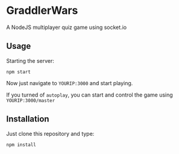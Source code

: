 # GraddlerWars
A NodeJS multiplayer quiz game using socket.io

## Usage

Starting the server:
```
npm start
```

Now just navigate to `YOURIP:3000` and start playing.

If you turned of `autoplay`, you can start and control the game using `YOURIP:3000/master`

## Installation

Just clone this repository and type:
```
npm install
```
